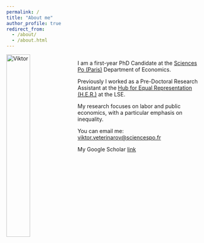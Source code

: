 ```yaml
---
permalink: /
title: "About me"
author_profile: true
redirect_from: 
  - /about/
  - /about.html
---
```

<div style="overflow: auto;">
  <img src="/images/FutureYoungViktor.JPG" alt="Viktor" style="width: 35%; float: left; margin-right: 2%;">

  <p>I am a first-year PhD Candidate at the <a href="https://www.sciencespo.fr/department-economics/researcher/viktor-veterinarov" target="_blank">Sciences Po (Paris)</a> Department of Economics.</p>
  <p>Previously I worked as a Pre-Doctoral Research Assistant at the <a href="https://www.hubequalrep.org/our-team/" target="_blank">Hub for Equal Representation (H.E.R.)</a> at the LSE.</p>
  <p>My research focuses on labor and public economics, with a particular emphasis on inequality.</p>
  <p>You can email me: <a href="mailto:viktor.veterinarov@sciencespo.fr">viktor.veterinarov@sciencespo.fr</a></p>
  <p>My Google Scholar <a href="https://scholar.google.com/citations?user=tIoH6ksAAAAJ&hl=en&oi=ao" target="_blank">link</a></p>
</div>

